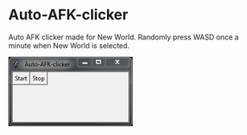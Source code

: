 # Auto-AFK-clicker
Auto AFK clicker made for New World. Randomly press WASD once a minute when New World is selected.

![Image of the program](./autoclicker.PNG?raw=true "Screenshot of the program")
